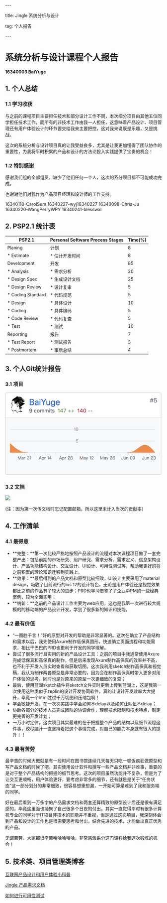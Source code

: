 \---

title: Jingle 系统分析与设计

tag: 个人报告

\---



# 系统分析与设计课程个人报告

**16340003 BaiYuge**



## 1. 个人总结

### 1.1 学习收获

与之前的课程项目主要担任技术和部分设计工作不同，本次细分项目由其他五位同学担任技术工作，而所有的非技术工作由我一人担任，这意味着产品设计、项目管理还有用户体验设计的环节要交给我来主要把控，这对我来说既是乐趣，又是挑战。

这次的系统分析与设计项目真的让我受益良多，尤其是让我更加懂得了团队协作的重要性，为我将平时积累的产品和设计的方法论投入实践提供了宝贵的机会！



### 1.2 特别感谢

感谢我们组的全部组员，缺少了他们任何一个人，这次的系分项目都不可能成功完成。

也谢谢他们对我作为产品项目经理和设计师的工作支持。

16340118-CarolSum
16340227-wyj16340227
16340098-Chris-Ju
16340220-WangPerryWPY
16340241-blesswxl





## 2. PSP2.1 统计表

| PSP2.1            | Personal Software Process Stages | Time(%) |
| ----------------- | -------------------------------- | ------- |
| Planing           | 计划                             | 8       |
| * Estimate        | * 估计开发时间                   | 8       |
| Development       | 开发                             | 85      |
| * Analysis        | * 需求分析                       | 20      |
| * Design Spec     | * 生成设计文档                   | 25      |
| * Design Review   | * 设计复审                       | 5       |
| * Coding Standard | * 代码规范                       | 5       |
| * Design          | * 具体设计                       | 10      |
| * Coding          | * 具体编码                       | 5       |
| * Code Review     | * 代码复查                       | 5       |
| * Test            | * 测试                           | 10      |
| Reporting         | 报告                             | 7       |
| * Test Report     | * 测试报告                       | 3       |
| * Postmortem      | * 事后总结                       | 4       |



## 3. 个人Git统计报告

### 3.1 项目

![](./images/xiangmu_contribute.png)



### 3.2 文档

![](/Users/shiro/Desktop/gitpage/blog/source/_posts/images/wendang_contribute.png)

(注：因为第一次传文档时忘记配置邮箱，所以这里未计入当次的贡献率）



## 4. 工作清单

### 4.1 最得意

* **完整：**第一次比较严格地按照产品设计的流程对本次课程项目做了一套完整产出：包括前期的市场研究、用户研究、需求分析、需求定义、信息架构设计、产品功能结构设计、交互设计、UI设计、可用性测试等，帮助我更好的将之前积累的理论知识迁移到实践上。
* **效果：**最后得到的产品文档和原型比较细致，UI设计主要采用了material design，吸收了目前流行的ios 12的设计特色，无论是用户体验还是视觉效果都比之前的作品有了较大的进步；PRD也学习借鉴了了企业中PM的一些经典案例，较为全面实用；
* **纳新：**之前的产品设计工作主要为web应用，这也是我第一次进行较大规模的的移动端的产品设计开发，学到了很多新的知识和技能。



### 4.2 最有价值

* “一图胜千言！”好的原型对开发的帮助是非常显著的。这次在确立了产品结构和需求以后，我先使用Axure制作低保真圆形，快速确立页面流程和功能需求，相比干巴巴的PRD也更利于开发的同学理解。
* 尝试了很多流行且实用的新的产品设计工具：之前的项目中我通常使用Axure完成低保真和高保真的制作，但是后来发现Axure制作高保真的效率并不高，也不利于开发人员实时查看和获取切图。这次我利用sketch制作高保真和视觉稿，我认为制作两套原型是非常必要的，因为会在制作高保真时带入更多对用户体验的思考，同时也是对原来的原型一次更细致的复查；
* 最后，使用蓝湖sketch插件将sketch文件实时更新上传到蓝湖上，这是我第一次使用这种类似于zeplin的设计开发协同软件，真的让设计开发效率大大提升，毕竟一个html胜过千万切图和压缩包啊！
* 学会敏捷开发，在一次次实践中学会如何不delay以及如何让队伍不delay；
* 协助各部分的技术人员完成团队的协调合作，理解技术限制和技术特点，制定更完善的开发计划；
* 一万小时定律，这次项目其实最难的在于把握整个产品的结构以及细节流程这件事，绞尽脑汁一直坚持着把这个事情完成，对自己的能力本身就有很大的提升！！



### 4.3 最有苦劳

最辛苦的时候大概就是有一段时间在图书馆连续几天每天只吃一顿饭疯狂做原型和写产品文档的时候了吧。其实使用设计软件和撰写一些产品文档并非难事，重要的是对于整个产品结构的把握的细节思考。这次的项目虽然功能并不复杂，但是为了让交互更顺畅，用户体验更好，要考虑非常多的细节，还有就是是关于“任务状态”这一部分划分的非常细致，很容易想重想漏，一开始可算是难到了我和服务端的同学。

好在最后看到一万多字的产品需求文档和两套还算精致的原型设计后还是很有满足感的，毕竟这里面也凝聚了自己很多个日夜的付出。其实一直觉得平时有很多计算机专业的同学对于IT项目非技术的职能并不重视，但是通过这次项目，我深刻体会到产品和设计的工作也是很需要思考和付出，结合先进的技术，才能做出真正优秀的产品。

无谓苦劳，大家都很辛苦哈哈哈哈哈。非常感激系分这门课程给我这次锻炼的机会！



## 5. 技术类、项目管理类博客

[互联网产品设计和用户体验小科普 ](https://github.com/systemanalyse/blog/blob/master/source/_posts/TechReport16340003BaiYuge.md)

[Jingle 产品需求文档](https://github.com/systemanalyse/blog/blob/master/source/_posts/Jingle%E4%BA%A7%E5%93%81%E9%9C%80%E6%B1%82%E6%96%87%E6%A1%A3.md)

[如何进行可用性测试](https://github.com/systemanalyse/blog/blob/master/source/_posts/Jingle%E4%BA%A7%E5%93%81%E9%9C%80%E6%B1%82%E6%96%87%E6%A1%A3.md)